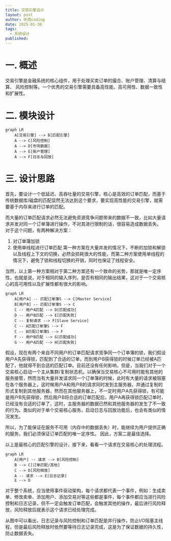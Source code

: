 ```yaml
---
title: 交易引擎设计
layout: post
author: 听雨coding
date: 2025-01-30
tags:
  - 系统设计
published:
---
```


# 一. 概述

交易引擎是金融系统的核心组件，用于处理买卖订单的撮合、账户管理、清算与结算、 风险控制等。一个优秀的交易引擎需要具备高性能、高可用性、数据一致性和扩展性。

# 二. 模块设计

```mermaid
graph LR
	A[交易引擎] --> B[匹配引擎]
	A --> C[风险控制]
	A --> D[市场数据]
	A --> E[账户管理]
	A --> F[日志与回放]
```

# 三. 设计思路

首先，要设计一个低延迟、高吞吐量的交易引擎，核心是高效的订单匹配，而基于传统数据库/磁盘的匹配显然无法达到这个要求，要实现高性能的交易引擎，就需要基于内存来进行订单的匹配。

而大量的订单匹配请求必然无法避免资源竞争问题带来的数据不一致，比如大量请求并发对同一个订单簿进行操作，不对其进行限制的话，很容易造成数据丢失。
对于这个问题，有两种解决方案：
1. 对订单簿加锁
2. 使用单线程进行订单匹配
第一种方案在大量并发的情况下，不断的加锁和解锁以及线程上下文的切换，必然会损耗很大的性能，而第二种方案使用单线程的情况下，避免了锁和线程切换的开销，同时也保证了线程安全。

当然，以上第一种方案相对于第二种方案还有一个致命的劣势，那就是唯一定序性，也就是说，对于相同的输入序列，是否有相同的输出结果，这对于一个交易核心的高可用性以及扩展性都有很大的影响。

```mermaid
graph LR
	A[用户A] -- 匹配订单簿S --> C[Master Service]
	B[用户B] -- 匹配订单簿S --> C
	C -- 用户A匹配 --> D[匹配成功]
	D -- 用户B匹配 --> E[匹配失败]
	C -- 复制请求 --> F[Slave Service]
	C -- A匹配订单簿S --> F
	C -- B匹配订单簿S --> F
	F -- 用户B匹配 --> G[匹配成功]
	G -- 用户A匹配 --> H[匹配失败]
```

假设，现在有两个来自不同用户的订单匹配请求竞争同一个订单簿的锁，我们假设用户A先获得锁，匹配到了合适的订单，而到用户B获得锁的时候订单已经被A匹配了，他就得不到合适的匹配订单。目前还没有任何影响，但是，当我们对于一个交易核心启动一个主从集群/复制状态机，以确保当交易核心不可用时能有其他的服务接管，然而当有大量并发请求同一个订单簿的时候，此时有大量的请求被阻塞在各个服务器上，这时候用户A和用户B的请求同时发到主服务器，并通过复制的形式复制到其他服务器，然而在其他服务器上，不一定时用户A先获得锁，有可能是用户B先获得锁，然后用户B将合适的订单匹配后，用户A再获得锁匹配订单时，已经没有合适的订单了，这时，主服务器的数据已然和其他服务器的发生了不一致的行为。类似的对于单个交易核心服务，启动日志与回放功能后，也会有类似的情况发生。

所以，为了能保证在服务不可用（内存中的数据丢失）时，能继续为用户提供正确的服务，我们必须保证订单匹配的唯一定序性。
因此，方案二是最佳选择。

以上是最核心的匹配引擎的设计，接下来，看看一个请求在交易核心的处理流程。

```mermaid
graph LR
	A[用户] -- 请求 --> B[风险控制]
	B --> C[订单匹配/其他]
	C --> D[风险释放]
	A -- 请求 --> E[日志记录]
	E --> D
```

对于整个系统，应当使用事件驱动架构，每个请求都代表一个事件，例如：生成卖单、修改卖单、添加用户、添加交易对等这些都是事件，每个事件都应当进行风险控制和日志记录，但不一定会触发订单匹配，会触发其他的操作，最后进行风险释放，风险释放后就表示这个请求已经处理完成。

从图中可以看出，日志记录与风险控制和订单匹配是并行操作，防止I/O阻塞主线程，但是最后风险释放时依然要等待日志记录完成，这是为了保证数据的持久性，防止数据丢失。